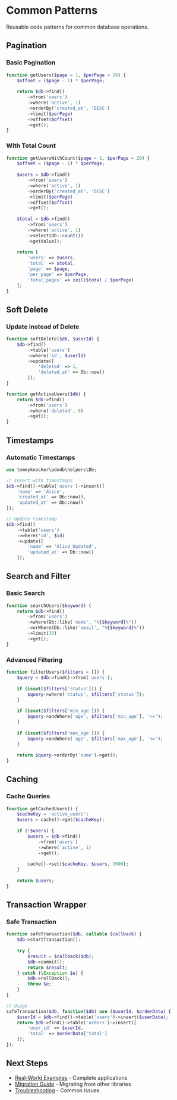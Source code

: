 # Common Patterns

Reusable code patterns for common database operations.

## Pagination

### Basic Pagination

```php
function getUsers($page = 1, $perPage = 20) {
    $offset = ($page - 1) * $perPage;
    
    return $db->find()
        ->from('users')
        ->where('active', 1)
        ->orderBy('created_at', 'DESC')
        ->limit($perPage)
        ->offset($offset)
        ->get();
}
```

### With Total Count

```php
function getUsersWithCount($page = 1, $perPage = 20) {
    $offset = ($page - 1) * $perPage;
    
    $users = $db->find()
        ->from('users')
        ->where('active', 1)
        ->orderBy('created_at', 'DESC')
        ->limit($perPage)
        ->offset($offset)
        ->get();
    
    $total = $db->find()
        ->from('users')
        ->where('active', 1)
        ->select(Db::count())
        ->getValue();
    
    return [
        'users' => $users,
        'total' => $total,
        'page' => $page,
        'per_page' => $perPage,
        'total_pages' => ceil($total / $perPage)
    ];
}
```

## Soft Delete

### Update instead of Delete

```php
function softDelete($db, $userId) {
    $db->find()
        ->table('users')
        ->where('id', $userId)
        ->update([
            'deleted' => 1,
            'deleted_at' => Db::now()
        ]);
}

function getActiveUsers($db) {
    return $db->find()
        ->from('users')
        ->where('deleted', 0)
        ->get();
}
```

## Timestamps

### Automatic Timestamps

```php
use tommyknocker\pdodb\helpers\Db;

// Insert with timestamps
$db->find()->table('users')->insert([
    'name' => 'Alice',
    'created_at' => Db::now(),
    'updated_at' => Db::now()
]);

// Update timestamp
$db->find()
    ->table('users')
    ->where('id', $id)
    ->update([
        'name' => 'Alice Updated',
        'updated_at' => Db::now()
    ]);
```

## Search and Filter

### Basic Search

```php
function searchUsers($keyword) {
    return $db->find()
        ->from('users')
        ->where(Db::like('name', "%{$keyword}%"))
        ->orWhere(Db::like('email', "%{$keyword}%"))
        ->limit(20)
        ->get();
}
```

### Advanced Filtering

```php
function filterUsers($filters = []) {
    $query = $db->find()->from('users');
    
    if (isset($filters['status'])) {
        $query->where('status', $filters['status']);
    }
    
    if (isset($filters['min_age'])) {
        $query->andWhere('age', $filters['min_age'], '>=');
    }
    
    if (isset($filters['max_age'])) {
        $query->andWhere('age', $filters['max_age'], '<=');
    }
    
    return $query->orderBy('name')->get();
}
```

## Caching

### Cache Queries

```php
function getCachedUsers() {
    $cacheKey = 'active_users';
    $users = cache()->get($cacheKey);
    
    if (!$users) {
        $users = $db->find()
            ->from('users')
            ->where('active', 1)
            ->get();
        
        cache()->set($cacheKey, $users, 3600);
    }
    
    return $users;
}
```

## Transaction Wrapper

### Safe Transaction

```php
function safeTransaction($db, callable $callback) {
    $db->startTransaction();
    
    try {
        $result = $callback($db);
        $db->commit();
        return $result;
    } catch (\Exception $e) {
        $db->rollBack();
        throw $e;
    }
}

// Usage
safeTransaction($db, function($db) use ($userId, $orderData) {
    $userId = $db->find()->table('users')->insert($userData);
    return $db->find()->table('orders')->insert([
        'user_id' => $userId,
        'total' => $orderData['total']
    ]);
});
```

## Next Steps

- [Real-World Examples](real-world-examples.md) - Complete applications
- [Migration Guide](migration-guide.md) - Migrating from other libraries
- [Troubleshooting](troubleshooting.md) - Common issues

